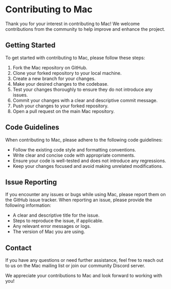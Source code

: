 # Contributing to Mac

Thank you for your interest in contributing to Mac! We welcome contributions from the community to help improve and enhance the project.

## Getting Started

To get started with contributing to Mac, please follow these steps:

1. Fork the Mac repository on GitHub.
2. Clone your forked repository to your local machine.
3. Create a new branch for your changes.
4. Make your desired changes to the codebase.
5. Test your changes thoroughly to ensure they do not introduce any issues.
6. Commit your changes with a clear and descriptive commit message.
7. Push your changes to your forked repository.
8. Open a pull request on the main Mac repository.

## Code Guidelines

When contributing to Mac, please adhere to the following code guidelines:

- Follow the existing code style and formatting conventions.
- Write clear and concise code with appropriate comments.
- Ensure your code is well-tested and does not introduce any regressions.
- Keep your changes focused and avoid making unrelated modifications.

## Issue Reporting

If you encounter any issues or bugs while using Mac, please report them on the GitHub issue tracker. When reporting an issue, please provide the following information:

- A clear and descriptive title for the issue.
- Steps to reproduce the issue, if applicable.
- Any relevant error messages or logs.
- The version of Mac you are using.

## Contact

If you have any questions or need further assistance, feel free to reach out to us on the Mac mailing list or join our community Discord server.

We appreciate your contributions to Mac and look forward to working with you!
